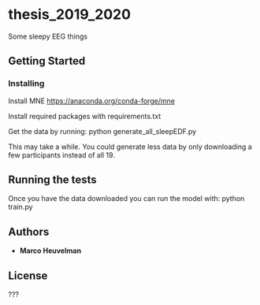 # thesis_2019_2020

Some sleepy EEG things

## Getting Started


### Installing

Install MNE https://anaconda.org/conda-forge/mne

Install required packages with requirements.txt

Get the data by running: python generate_all_sleepEDF.py

This may take a while. You could generate less data by only downloading a few participants instead of all 19.

## Running the tests

Once you have the data downloaded you can run the model with: python train.py


## Authors

* **Marco Heuvelman** 

## License

???



